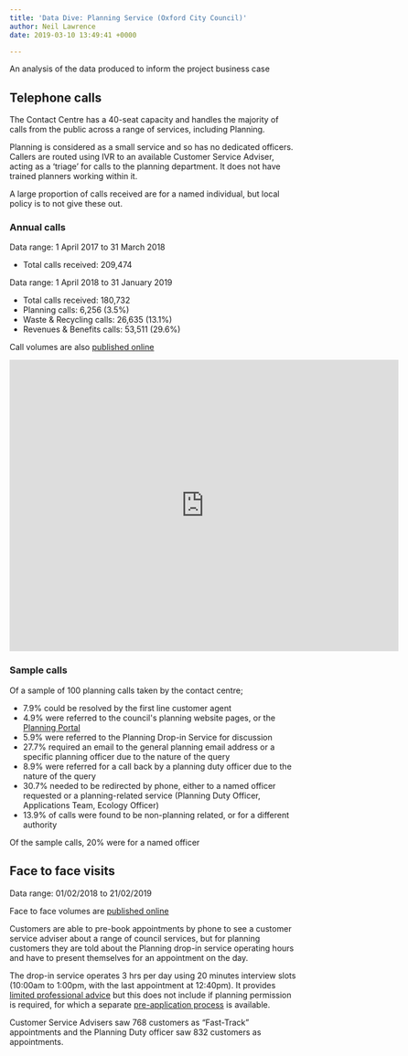 ```yaml
---
title: 'Data Dive: Planning Service (Oxford City Council)'
author: Neil Lawrence
date: 2019-03-10 13:49:41 +0000

---
```

An analysis of the data produced to inform the project business case

## Telephone calls

The Contact Centre has a 40-seat capacity and handles the majority of calls from the public across a range of services, including Planning.

Planning is considered as a small service and so has no dedicated officers. Callers are routed using IVR to an available Customer Service Adviser, acting as a ‘triage’ for calls to the planning department. It does not have trained planners working within it. 

A large proportion of calls received are for a named individual, but local policy is to not give these out.

### Annual calls

Data range: 1 April 2017 to 31 March 2018

* Total calls received: 209,474

Data range: 1 April 2018 to 31 January 2019

* Total calls received: 180,732
* Planning calls: 6,256 (3.5%)
* Waste & Recycling calls: 26,635 (13.1%)
* Revenues & Benefits calls: 53,511 (29.6%)

Call volumes are also [published online](https://digital.oxford.gov.uk/performance/transactions.html)

<iframe width="680" height="510" src="https://app.powerbi.com/view?r=eyJrIjoiYjE0MTNlYjctNGIyMC00OTRlLWIwOGUtZWUyNTEyZDIxZTAwIiwidCI6IjlmM2QwZjM5LTVlMmItNGY4OC05ZDQzLWU5MzQ0ZjlhYTAyZCIsImMiOjh9" frameborder="0" allowFullScreen="true"></iframe>

### Sample calls

Of a sample of 100 planning calls taken by the contact centre;

* 7.9% could be resolved by the first line customer agent
* 4.9% were referred to the council's planning website pages, or the [Planning Portal](https://www.planningportal.co.uk/)
* 5.9% were referred to the Planning Drop-in Service for discussion
* 27.7% required an email to the general planning email address or a specific planning officer due to the nature of the query
* 8.9% were referred for a call back by a planning duty officer due to the nature of the query
* 30.7% needed to be redirected by phone, either to a named officer requested or a planning-related service (Planning Duty Officer, Applications Team, Ecology Officer)
* 13.9% of calls were found to be non-planning related, or for a different authority

Of the sample calls, 20% were for a named officer

## Face to face visits

Data range: 01/02/2018 to 21/02/2019

Face to face volumes are [published online](https://digital.oxford.gov.uk/performance/transactions.html)

Customers are able to pre-book appointments by phone to see a customer service adviser about a range of council services, but for planning customers they are told about the Planning drop-in service operating hours and have to present themselves for an appointment on the day.

The drop-in service operates 3 hrs per day using 20 minutes interview slots (10:00am to 1:00pm, with the last appointment at 12:40pm). It provides [limited professional advice](https://www.oxford.gov.uk/info/20066/planning_applications/723/contacting_us_for_planning_advice) but this does not include if planning permission is required, for which a separate [pre-application process](https://www.oxford.gov.uk/info/20066/planning_applications/331/pre-application_planning_advice) is available.

Customer Service Advisers saw 768 customers as “Fast-Track” appointments and the Planning Duty officer saw 832 customers as appointments.